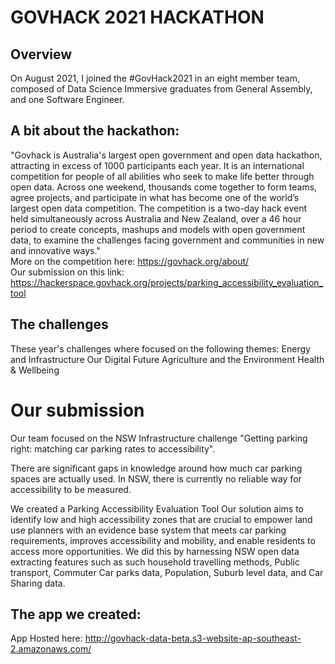 # GOVHACK 2021 HACKATHON 

## Overview

On August 2021, I joined the #GovHack2021 in an eight member team, composed of Data Science Immersive graduates from General Assembly, and one Software Engineer.

## A bit about the hackathon:
"Govhack is Australia's largest open government and open data hackathon, attracting in excess of 1000 participants each year. It is an international competition for people of all abilities who seek to make life better through open data. Across one weekend, thousands come together to form teams, agree projects, and participate in what has become one of the world’s largest open data competition. The competition is a two-day hack event held simultaneously across Australia and New Zealand, over a 46 hour period to create concepts, mashups and models with open government data, to examine the challenges facing government and communities in new and innovative ways."
<br> More on the competition here: https://govhack.org/about/ 
<br> Our submission on this link: https://hackerspace.govhack.org/projects/parking_accessibility_evaluation_tool

## The challenges
These year's challenges where focused on the following themes:
Energy and Infrastructure
Our Digital Future
Agriculture and the Environment
Health & Wellbeing

# Our submission
Our team focused on the NSW Infrastructure challenge "Getting parking right: matching car parking rates to accessibility".

There are significant gaps in knowledge around how much car parking spaces are actually used. In NSW, there is currently no reliable way for accessibility to be measured.

We created a Parking Accessibility Evaluation Tool Our solution aims to identify low and high accessibility zones that are crucial to empower land use planners with an evidence base system that meets car parking requirements, improves accessibility and mobility, and enable residents to access more opportunities. We did this by harnessing NSW open data extracting features such as such household travelling methods, Public transport, Commuter Car parks data, Population, Suburb level data, and Car Sharing data. 


## The app we created:

App Hosted here: http://govhack-data-beta.s3-website-ap-southeast-2.amazonaws.com/



